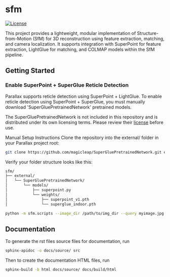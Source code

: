 # sfm
[![License](https://img.shields.io/badge/license-MIT-brightgreen)](LICENSE)

This project provides a lightweight, modular implementation of Structure-from-Motion (SfM) for 3D reconstruction using feature extraction, matching, and camera localization. It supports integration with SuperPoint for feature extraction, LightGlue for matching, and COLMAP models within the SfM pipeline.


##  Getting Started

### Enable SuperPoint + SuperGlue Reticle Detection
Parallax supports reticle detection using SuperPoint + LightGlue.
To enable reticle detection using SuperPoint + SuperGlue, you must manually download 'SuperGluePretrainedNetwork' pretrained models.

The SuperGluePretrainedNetwork is not included in this repository and is distributed under its own licensing terms.
Please review their [license](https://github.com/magicleap/SuperGluePretrainedNetwork) before use.

Manual Setup Instructions
Clone the repository into the external/ folder in your Parallax project root:
```bash
git clone https://github.com/magicleap/SuperGluePretrainedNetwork.git external/SuperGluePretrainedNetwork
```
Verify your folder structure looks like this:
```bash
sfm/
├── external/
│   └── SuperGluePretrainedNetwork/
│       └── models/
│           ├── superpoint.py
│           └── weights/
│               ├── superpoint_v1.pth
│               └── superglue_indoor.pth
```


```bash
python -m sfm.scripts --image_dir /path/to/img_dir --query myimage.jpg --export_dir /path/to/export_dir
```

## Documentation
To generate the rst files source files for documentation, run

```bash
sphinx-apidoc -o docs/source/ src
```
Then to create the documentation HTML files, run
```bash
sphinx-build -b html docs/source/ docs/build/html
```



